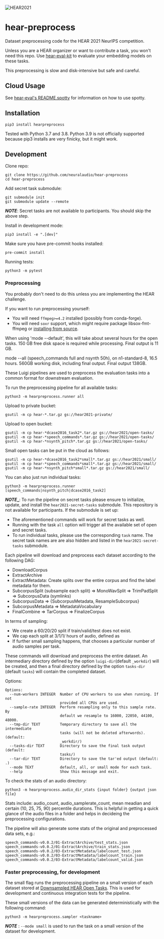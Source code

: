 ![HEAR2021](https://neuralaudio.ai/assets/img/hear-header-sponsor.jpg)
# hear-preprocess

Dataset preprocessing code for the HEAR 2021 NeurIPS competition.

Unless you are a HEAR organizer or want to contribute a task,
you won't need this repo. Use
[hear-eval-kit](https://github.com/neuralaudio/hear-eval-kit/) to
evaluate your embedding models on these tasks.

This preprocessing is slow and disk-intensive but safe and careful.

## Cloud Usage

See [hear-eval's
README.spotty](https://github.com/neuralaudio/hear-eval-kit/blob/main/README.spotty.md)
for information on how to use spotty.

## Installation

```
pip3 install hearpreprocess
```

Tested with Python 3.7 and 3.8. Python 3.9 is not officially supported
because pip3 installs are very finicky, but it might work.

## Development

Clone repo:
```
git clone https://github.com/neuralaudio/hear-preprocess
cd hear-preprocess
```
Add secret task submodule:
```
git submodule init
git submodule update --remote
```
**_NOTE_**: Secret tasks are not available to participants. You
should skip the above step.

Install in development mode:
```
pip3 install -e ".[dev]"
```

Make sure you have pre-commit hooks installed:
```
pre-commit install
```

Running tests:
```
python3 -m pytest
```

### Preprocessing

You probably don't need to do this unless you are implementing the
HEAR challenge.

If you want to run preprocessing yourself:
* You will need `ffmpeg>=4.2` installed (possibly from conda-forge).
* You will need `soxr` support, which might require package
libsox-fmt-ffmpeg or [installing from
source](https://github.com/neuralaudio/hear-eval-kit/issues/156#issuecomment-893151305).

When using 'mode --default', this will take about several hours for
the open tasks.  150 GB free disk space is required while processing.
Final output is 11 GB.

mode --all (speech_commands full and nsynth 50h), on n1-standard-8,
16.5 hours.  560GB working disk, including final output.  Final
output 138GB.

These Luigi pipelines are used to preprocess the evaluation tasks
into a common format for downstream evaluation.

To run the preprocessing pipeline for all available tasks:
```
python3 -m hearpreprocess.runner all
```

Upload to private bucket:
```
gsutil -m cp hear-*.tar.gz gs://hear2021-private/
```

Upload to open bucket:
```
gsutil -m cp hear-*dcase2016_task2*.tar.gz gs://hear2021/open-tasks/
gsutil -m cp hear-*speech_commands*.tar.gz gs://hear2021/open-tasks/
gsutil -m cp hear-*nsynth_pitch*.tar.gz gs://hear2021/open-tasks/
```

Small open tasks can be put in the cloud as follows:
```
gsutil -m cp hear-*dcase2016_task2*small*.tar.gz gs://hear2021/small/
gsutil -m cp hear-*speech_commands*small*.tar.gz gs://hear2021/small/
gsutil -m cp hear-*nsynth_pitch*small*.tar.gz gs://hear2021/small/
```

You can also just run individual tasks:
```
python3 -m hearpreprocess.runner [speech_commands|nsynth_pitch|dcase2016_task2]
```
**_NOTE__**: To run the pipeline on secret tasks please ensure to
initialize, update, and install the `hear2021-secret-tasks` submodule.
This repository is not available for participants. If the submodule
is set up:
- The aforementioned commands will work for secret tasks as
well.
- Running with the task `all` option will trigger all the available
set of open and secret tasks.
- To run individual tasks, please use the corresponding `task` name.
The secret task names are are also hidden and listed in the
`hear2021-secret-tasks` submodule.

Each pipeline will download and preprocess each dataset according
to the following DAG:
* DownloadCorpus
* ExtractArchive
* ExtractMetadata: Create splits over the entire corpus and find
the label metadata for them.
* SubcorpusSplit (subsample each split) => MonoWavSplit => TrimPadSplit => SubcorpusData (symlinks)
* SubcorpusData => {SubcorpusMetadata, ResampleSubcorpus}
* SubcorpusMetadata => MetadataVocabulary
* FinalCombine => TarCorpus => FinalizeCorpus

In terms of sampling:
* We create a 60/20/20 split if train/valid/test does not exist.
* We cap each split at 3/1/1/ hours of audio, defined as
* If further small sampling happens, that chooses a particular
number of audio samples per task.

These commands will download and preprocess the entire dataset. An
intermediary directory defined by the option `luigi-dir`(default
`_workdir`) will be created, and then a final directory defined by
the option `tasks-dir` (default `tasks`) will contain the completed
dataset.

Options:
```
Options:
  --num-workers INTEGER  Number of CPU workers to use when running. If not
                         provided all CPUs are used.
  --sample-rate INTEGER  Perform resampling only to this sample rate. By
                         default we resample to 16000, 22050, 44100, 48000.
  --tmp-dir TEXT         Temporary directory to save all the intermediate
                         tasks (will not be deleted afterwords). (default:
                         _workdir/)
  --tasks-dir TEXT       Directory to save the final task output (default:
                         tasks/)
  --tar-dir TEXT         Directory to save the tar'ed output (default: .)
  --mode TEXT            default, all, or small mode for each task.
  --help                 Show this message and exit.
```

To check the stats of an audio directory:
```
python3 -m hearpreprocess.audio_dir_stats {input folder} {output json file}
```
Stats include: audio_count, audio_samplerate_count, mean meadian
and certain (10, 25, 75, 90) percentile durations.  This is helpful
in getting a quick glance of the audio files in a folder and helps
in decideing the preprocessing configurations.

The pipeline will also generate some stats of the original and
preprocessed data sets, e.g.:
```
speech_commands-v0.0.2/01-ExtractArchive/test_stats.json
speech_commands-v0.0.2/01-ExtractArchive/train_stats.json
speech_commands-v0.0.2/03-ExtractMetadata/labelcount_test.json
speech_commands-v0.0.2/03-ExtractMetadata/labelcount_train.json
speech_commands-v0.0.2/03-ExtractMetadata/labelcount_valid.json
```

### Faster preprocessing, for development

The small flag runs the preprocessing pipeline on a small version
of each dataset stored at [Downsampled HEAR Open
Tasks](https://github.com/turian/hear2021-open-tasks-downsampled). This
is used for development and continuous integration tests for the
pipeline.

These small versions of the data can be generated
deterministically with the following command:
```
python3 -m hearpreprocess.sampler <taskname>
```

**_NOTE_** : `--mode small` is used to run the task on a
small version of the dataset for development.
